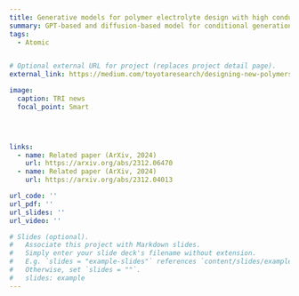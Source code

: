```yaml
---
title: Generative models for polymer electrolyte design with high conductivity
summary: GPT-based and diffusion-based model for conditional generation of polymer electrolyte with high conductivity, validated with MD simulations.  
tags:
  - Atomic


# Optional external URL for project (replaces project detail page).
external_link: https://medium.com/toyotaresearch/designing-new-polymers-with-ai-31645c39316b

image:
  caption: TRI news
  focal_point: Smart
  



links:
  - name: Related paper (ArXiv, 2024)
    url: https://arxiv.org/abs/2312.06470
  - name: Related paper (ArXiv, 2024)
    url: https://arxiv.org/abs/2312.04013

url_code: ''
url_pdf: ''
url_slides: ''
url_video: ''

# Slides (optional).
#   Associate this project with Markdown slides.
#   Simply enter your slide deck's filename without extension.
#   E.g. `slides = "example-slides"` references `content/slides/example-slides.md`.
#   Otherwise, set `slides = ""`.
#   slides: example
---
```




